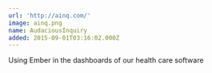 ```yaml
---
url: 'http://ainq.com/'
image: ainq.png
name: AudaciousInquiry
added: 2015-09-01T03:16:02.000Z
---
```

Using Ember in the dashboards of our health care software